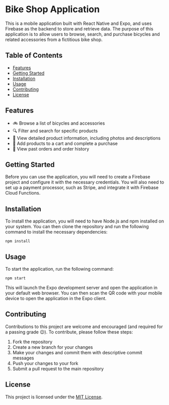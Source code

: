 # Bike Shop Application

This is a mobile application built with React Native and Expo, and uses Firebase as the backend to store and retrieve data. The purpose of this application is to allow users to browse, search, and purchase bicycles and related accessories from a fictitious bike shop.

## Table of Contents

- [Features](#features)
- [Getting Started](#getting-started)
- [Installation](#installation)
- [Usage](#usage)
- [Contributing](#contributing)
- [License](#license)

## Features

- 🚲 Browse a list of bicycles and accessories
- 🔍 Filter and search for specific products
- 📇 View detailed product information, including photos and descriptions
- 🛒 Add products to a cart and complete a purchase
- 📅 View past orders and order history

## Getting Started

Before you can use the application, you will need to create a Firebase project and configure it with the necessary credentials. You will also need to set up a payment processor, such as Stripe, and integrate it with Firebase Cloud Functions.

## Installation

To install the application, you will need to have Node.js and npm installed on your system. You can then clone the repository and run the following command to install the necessary dependencies:

`npm install`

## Usage

To start the application, run the following command:

`npm start`

This will launch the Expo development server and open the application in your default web browser. You can then scan the QR code with your mobile device to open the application in the Expo client.

## Contributing

Contributions to this project are welcome and encouraged (and required for a passing grade 😉). To contribute, please follow these steps:

1. Fork the repository
2. Create a new branch for your changes
3. Make your changes and commit them with descriptive commit messages
4. Push your changes to your fork
5. Submit a pull request to the main repository

## License

This project is licensed under the [MIT License](https://opensource.org/licenses/MIT).
